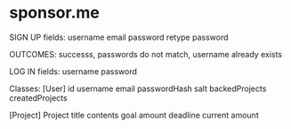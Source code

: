 # sponsor.me

SIGN UP fields:
username
email
password
retype password

OUTCOMES: successs, passwords do not match, username already exists

LOG IN fields:
username
password

Classes:
[User]
id
username
email
passwordHash
salt
backedProjects
createdProjects

[Project]
Project title
contents
goal amount
deadline
current amount
